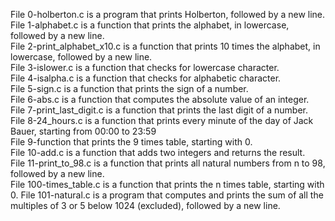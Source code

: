 File 0-holberton.c is a program that prints Holberton, followed by a new line.  
File 1-alphabet.c is a function that prints the alphabet, in lowercase, followed by a new line.  
File 2-print_alphabet_x10.c is a function that prints 10 times the alphabet, in lowercase, followed by a new line.  
File 3-islower.c is a function that checks for lowercase character.  
File 4-isalpha.c is a function that checks for alphabetic character.  
File 5-sign.c is a function that prints the sign of a number.  
File 6-abs.c is a function that computes the absolute value of an integer.  
File 7-print_last_digit.c is a function that prints the last digit of a number.  
File 8-24_hours.c is a function that prints every minute of the day of Jack Bauer, starting from 00:00 to 23:59  
File 9-function that prints the 9 times table, starting with 0.  
File 10-add.c is a function that adds two integers and returns the result.  
File 11-print_to_98.c is a function that prints all natural numbers from n to 98, followed by a new line.  
File 100-times_table.c is a function that prints the n times table, starting with 0.
File 101-natural.c is a program that computes and prints the sum of all the multiples of 3 or 5 below 1024 (excluded), followed by a new line.  
